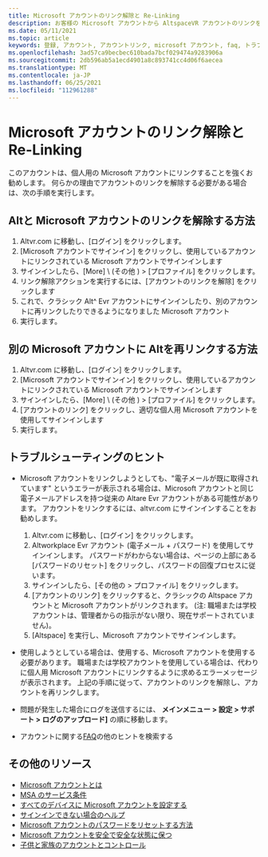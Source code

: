 ```yaml
---
title: Microsoft アカウントのリンク解除と Re-Linking
description: お客様の Microsoft アカウントから AltspaceVR アカウントのリンクを解除し、リンクを再作成する手順について説明します。
ms.date: 05/11/2021
ms.topic: article
keywords: 登録, アカウント, アカウントリンク, microsoft アカウント, faq, トラブルシューティング, MSA, AAD
ms.openlocfilehash: 3ad57ca9becbec610bada7bcf029474a9283906a
ms.sourcegitcommit: 2db596ab5a1ecd4901a8c893741cc4d06f6aecea
ms.translationtype: MT
ms.contentlocale: ja-JP
ms.lasthandoff: 06/25/2021
ms.locfileid: "112961288"
---
```

# <a name="unlinking-and-re-linking-your-microsoft-account"></a>Microsoft アカウントのリンク解除と Re-Linking

このアカウントは、個人用の Microsoft アカウントにリンクすることを強くお勧めします。 何らかの理由でアカウントのリンクを解除する必要がある場合は、次の手順を実行します。

## <a name="how-to-unlink-your-altspacevr-and-microsoft-accounts"></a>Altと Microsoft アカウントのリンクを解除する方法

1. Altvr.com に移動し、[ログイン] をクリックします。
2. [Microsoft アカウントでサインイン] をクリックし、使用しているアカウントにリンクされている Microsoft アカウントでサインインします
3. サインインしたら、[More] \ (その他 \) > [プロファイル] をクリックします。
4. リンク解除アクションを実行するには、[アカウントのリンクを解除] をクリックします
5. これで、クラシック Alt^ Evr アカウントにサインインしたり、別のアカウントに再リンクしたりできるようになりました Microsoft アカウント
6. 実行します。


## <a name="how-to-re-link-your-altspacevr-to-another-microsoft-account"></a>別の Microsoft アカウントに Altを再リンクする方法

1. Altvr.com に移動し、[ログイン] をクリックします。
2. [Microsoft アカウントでサインイン] をクリックし、使用しているアカウントにリンクされている Microsoft アカウントでサインインします
3. サインインしたら、[More] \ (その他 \) > [プロファイル] をクリックします。
5. [アカウントのリンク] をクリックし、適切な個人用 Microsoft アカウントを使用してサインインします
6. 実行します。


## <a name="troubleshooting-tips"></a>トラブルシューティングのヒント

* Microsoft アカウントをリンクしようとしても、"電子メールが既に取得されています" というエラーが表示される場合は、Microsoft アカウントと同じ電子メールアドレスを持つ従来の Altare Evr アカウントがある可能性があります。 アカウントをリンクするには、altvr.com にサインインすることをお勧めします。
    1. Altvr.com に移動し、[ログイン] をクリックします。
    2. Altworkplace Evr アカウント (電子メール + パスワード) を使用してサインインします。 パスワードがわからない場合は、ページの上部にある [パスワードのリセット] をクリックし、パスワードの回復プロセスに従います。 
    3. サインインしたら、[その他の > プロファイル] をクリックします。
    4. [アカウントのリンク] をクリックすると、クラシックの Altspace アカウントと Microsoft アカウントがリンクされます。 (注: 職場または学校アカウントは、管理者からの指示がない限り、現在サポートされていません)。
    5. [Altspace] を実行し、Microsoft アカウントでサインインします。
    
* 使用しようとしている場合は、使用する、Microsoft アカウントを使用する必要があります。 職場または学校アカウントを使用している場合は、代わりに個人用 Microsoft アカウントにリンクするように求めるエラーメッセージが表示されます。 上記の手順に従って、アカウントのリンクを解除し、アカウントを再リンクします。 

* 問題が発生した場合にログを送信するには、 **メインメニュー > 設定 > サポート > ログのアップロード]** の順に移動します。

* アカウントに関する[FAQ](../getting-started/creating-and-linking-accounts.md)の他のヒントを検索する


## <a name="more-resources"></a>その他のリソース

* [Microsoft アカウントとは](https://account.microsoft.com/account?lang=)
* [MSA のサービス条件](https://www.microsoft.com/servicesagreement/)
* [すべてのデバイスに Microsoft アカウントを設定する](https://account.microsoft.com/account/connect-devices)
* [サインインできない場合のヘルプ](https://support.microsoft.com//account-billing/when-you-can-t-sign-in-to-your-microsoft-account-475c9b5c-8c25-49f1-9c2d-c64b7072e735)
* [Microsoft アカウントのパスワードをリセットする方法](https://support.microsoft.com//account-billing/how-to-reset-your-microsoft-account-password-eff4f067-5042-c1a3-fe72-b04d60556c37)
* [Microsoft アカウントを安全で安全な状態に保つ](https://support.microsoft.com//account-billing/how-to-help-keep-your-microsoft-account-safe-and-secure-628538c2-7006-33bb-5ef4-c917657362b9)
* [子供と家族のアカウントとコントロール](https://account.microsoft.com/family/about?refd=www.microsoft.com&ru=https:%2F%2Faccount.microsoft.com%2Ffamily%3Frefd%3Dwww.microsoft.com)
